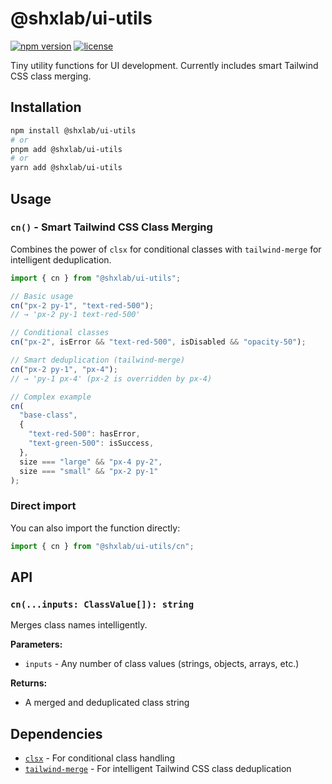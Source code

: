 # @shxlab/ui-utils

[![npm version](https://img.shields.io/npm/v/@shxlab/ui-utils)](https://www.npmjs.com/package/@shxlab/ui-utils)
[![license](https://img.shields.io/npm/l/@shxlab/ui-utils)](https://github.com/shxlab/ui-utils/blob/main/LICENSE)

Tiny utility functions for UI development. Currently includes smart Tailwind CSS class merging.

## Installation

```bash
npm install @shxlab/ui-utils
# or
pnpm add @shxlab/ui-utils
# or
yarn add @shxlab/ui-utils
```

## Usage

### `cn()` - Smart Tailwind CSS Class Merging

Combines the power of `clsx` for conditional classes with `tailwind-merge` for intelligent deduplication.

```typescript
import { cn } from "@shxlab/ui-utils";

// Basic usage
cn("px-2 py-1", "text-red-500");
// → 'px-2 py-1 text-red-500'

// Conditional classes
cn("px-2", isError && "text-red-500", isDisabled && "opacity-50");

// Smart deduplication (tailwind-merge)
cn("px-2 py-1", "px-4");
// → 'py-1 px-4' (px-2 is overridden by px-4)

// Complex example
cn(
  "base-class",
  {
    "text-red-500": hasError,
    "text-green-500": isSuccess,
  },
  size === "large" && "px-4 py-2",
  size === "small" && "px-2 py-1"
);
```

### Direct import

You can also import the function directly:

```typescript
import { cn } from "@shxlab/ui-utils/cn";
```

## API

### `cn(...inputs: ClassValue[]): string`

Merges class names intelligently.

**Parameters:**

- `inputs` - Any number of class values (strings, objects, arrays, etc.)

**Returns:**

- A merged and deduplicated class string

## Dependencies

- [`clsx`](https://github.com/lukeed/clsx) - For conditional class handling
- [`tailwind-merge`](https://github.com/dcastil/tailwind-merge) - For intelligent Tailwind CSS class deduplication
